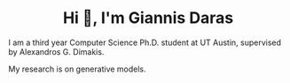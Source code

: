 <h1 align="center">Hi 👋, I'm Giannis Daras </h1>
I am a third year Computer Science Ph.D. student at UT Austin, supervised by Alexandros G. Dimakis.

My research is on generative models.


